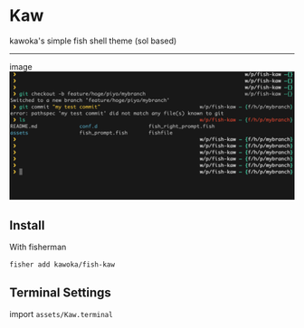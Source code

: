 # Kaw
kawoka's simple fish shell theme (sol based)

---
image
<img src="https://raw.githubusercontent.com/kawoka/fish-kaw/master/assets/screenshot.png" />

## Install

With fisherman

```fish
fisher add kawoka/fish-kaw
```

## Terminal Settings
import `assets/Kaw.terminal`
